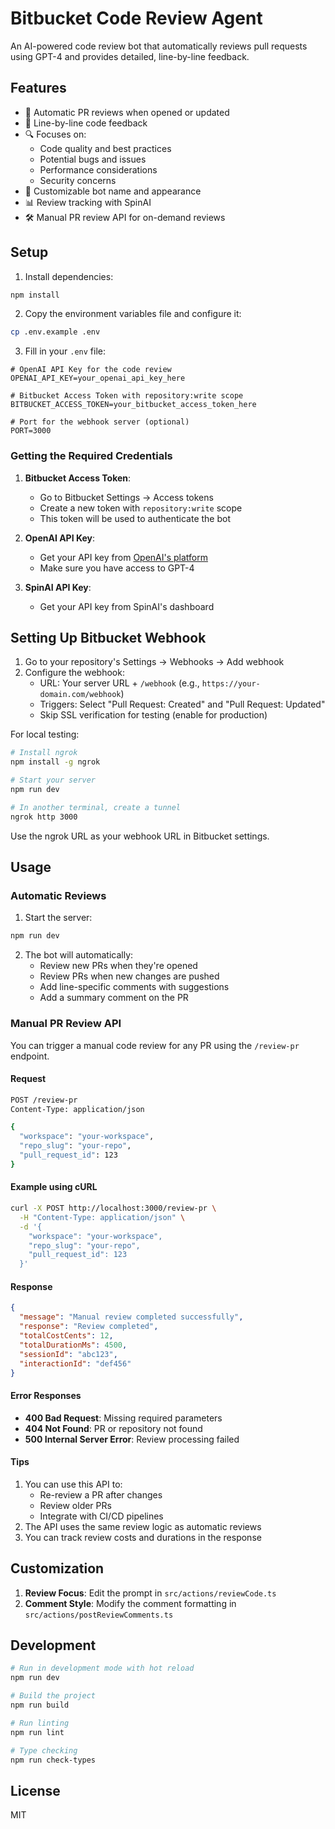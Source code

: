 # Bitbucket Code Review Agent
An AI-powered code review bot that automatically reviews pull requests using GPT-4 and provides detailed, line-by-line feedback.

## Features

- 🤖 Automatic PR reviews when opened or updated
- 📝 Line-by-line code feedback
- 🔍 Focuses on:
  - Code quality and best practices
  - Potential bugs and issues
  - Performance considerations
  - Security concerns
- 🎨 Customizable bot name and appearance
- 📊 Review tracking with SpinAI
- 🛠️ Manual PR review API for on-demand reviews

## Setup

1. Install dependencies:
```bash
npm install
```

2. Copy the environment variables file and configure it:
```bash
cp .env.example .env
```

3. Fill in your `.env` file:
```env
# OpenAI API Key for the code review
OPENAI_API_KEY=your_openai_api_key_here

# Bitbucket Access Token with repository:write scope
BITBUCKET_ACCESS_TOKEN=your_bitbucket_access_token_here

# Port for the webhook server (optional)
PORT=3000
```

### Getting the Required Credentials

1. **Bitbucket Access Token**:
   - Go to Bitbucket Settings → Access tokens
   - Create a new token with `repository:write` scope
   - This token will be used to authenticate the bot

2. **OpenAI API Key**:
   - Get your API key from [OpenAI's platform](https://platform.openai.com/api-keys)
   - Make sure you have access to GPT-4

3. **SpinAI API Key**:
   - Get your API key from SpinAI's dashboard

## Setting Up Bitbucket Webhook

1. Go to your repository's Settings → Webhooks → Add webhook
2. Configure the webhook:
   - URL: Your server URL + `/webhook` (e.g., `https://your-domain.com/webhook`)
   - Triggers: Select "Pull Request: Created" and "Pull Request: Updated"
   - Skip SSL verification for testing (enable for production)

For local testing:
```bash
# Install ngrok
npm install -g ngrok

# Start your server
npm run dev

# In another terminal, create a tunnel
ngrok http 3000
```

Use the ngrok URL as your webhook URL in Bitbucket settings.

## Usage

### Automatic Reviews
1. Start the server:
```bash
npm run dev
```

2. The bot will automatically:
   - Review new PRs when they're opened
   - Review PRs when new changes are pushed
   - Add line-specific comments with suggestions
   - Add a summary comment on the PR

### Manual PR Review API
You can trigger a manual code review for any PR using the `/review-pr` endpoint.

#### Request
```bash
POST /review-pr
Content-Type: application/json

{
  "workspace": "your-workspace",
  "repo_slug": "your-repo",
  "pull_request_id": 123
}
```

#### Example using cURL
```bash
curl -X POST http://localhost:3000/review-pr \
  -H "Content-Type: application/json" \
  -d '{
    "workspace": "your-workspace",
    "repo_slug": "your-repo", 
    "pull_request_id": 123
  }'
```

#### Response
```json
{
  "message": "Manual review completed successfully",
  "response": "Review completed",
  "totalCostCents": 12,
  "totalDurationMs": 4500,
  "sessionId": "abc123",
  "interactionId": "def456"
}
```

#### Error Responses
- **400 Bad Request**: Missing required parameters
- **404 Not Found**: PR or repository not found
- **500 Internal Server Error**: Review processing failed

#### Tips
1. You can use this API to:
   - Re-review a PR after changes
   - Review older PRs
   - Integrate with CI/CD pipelines
2. The API uses the same review logic as automatic reviews
3. You can track review costs and durations in the response

## Customization

1. **Review Focus**: Edit the prompt in `src/actions/reviewCode.ts`
2. **Comment Style**: Modify the comment formatting in `src/actions/postReviewComments.ts`

## Development

```bash
# Run in development mode with hot reload
npm run dev

# Build the project
npm run build

# Run linting
npm run lint

# Type checking
npm run check-types
```

## License

MIT 